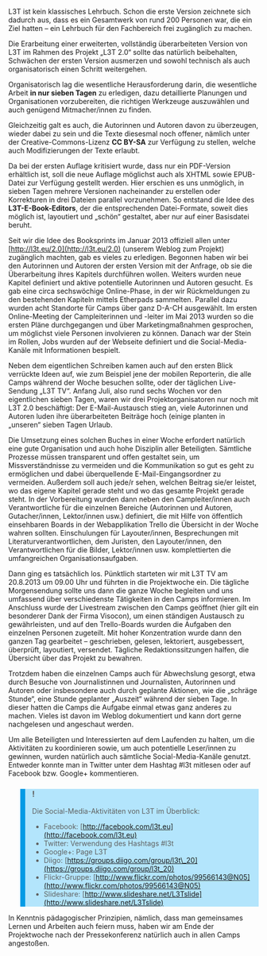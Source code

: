<!-- filename: 09_L3T_20_-_Organisation_Ablauf_und_Neues.md -->
<!-- title: L3T 2.0 – Organisation, Ablauf und Neues -->

L3T ist kein klassisches Lehrbuch. Schon die erste Version zeichnete sich dadurch aus, dass es ein Gesamtwerk von rund 200 Personen war, die ein Ziel hatten – ein Lehrbuch für den Fachbereich frei zugänglich zu machen.

Die Erarbeitung einer erweiterten, vollständig überarbeiteten Version von L3T im Rahmen des Projekt „L3T 2.0“ sollte das natürlich beibehalten, Schwächen der ersten Version ausmerzen und sowohl technisch als auch organisatorisch einen Schritt weitergehen.

Organisatorisch lag die wesentliche Herausforderung darin, die wesentliche Arbeit **in nur sieben Tagen** zu erledigen, dazu detaillierte Planungen und Organisationen vorzubereiten, die richtigen Werkzeuge auszuwählen und auch genügend Mitmacher/innen zu finden.

Gleichzeitig galt es auch, die Autorinnen und Autoren davon zu überzeugen, wieder dabei zu sein und die Texte diesesmal noch offener, nämlich unter der Creative-Commons-Lizenz **CC BY-SA** zur Verfügung zu stellen, welche auch Modifizierungen der Texte erlaubt.

Da bei der ersten Auflage kritisiert wurde, dass nur ein PDF-Version erhältlich ist, soll die neue Auflage möglichst auch als XHTML sowie EPUB-Datei zur Verfügung gestellt werden. Hier erschien es uns unmöglich, in sieben Tagen mehrere Versionen nacheinander zu erstellen oder Korrekturen in drei Dateien parallel vorzunehmen. So entstand die Idee des **L3T-E-Book-Editors**, der die entsprechenden Datei-Formate, soweit dies möglich ist, layoutiert und „schön“ gestaltet, aber nur auf einer Basisdatei beruht.

Seit wir die Idee des Booksprints im Januar 2013 offiziell allen unter [http://l3t.eu/2.0](http://l3t.eu/2.0) (unserem Weblog zum Projekt) zugänglich machten, gab es vieles zu erledigen. Begonnen haben wir bei den Autorinnen und Autoren der ersten Version mit der Anfrage, ob sie die Überarbeitung ihres Kapitels durchführen wollen. Weiters wurden neue Kapitel definiert und aktive potentielle Autorinnen und Autoren gesucht. Es gab eine circa sechswöchige Online-Phase, in der wir Rückmeldungen zu den bestehenden Kapiteln mittels Etherpads sammelten. Parallel dazu wurden acht Standorte für Camps über ganz D-A-CH ausgewählt. Im ersten Online-Meeting der Campleiterinnen und -leiter im Mai 2013 wurden so die ersten Pläne durchgegangen und über Marketingmaßnahmen gesprochen, um möglichst viele Personen involvieren zu können. Danach war der Stein im Rollen, Jobs wurden auf der Webseite definiert und die Social-Media-Kanäle mit Informationen bespielt.

Neben dem eigentlichen Schreiben kamen auch auf den ersten Blick verrückte Ideen auf, wie zum Beispiel jene der mobilen Reporterin, die alle Camps während der Woche besuchen sollte, oder der täglichen Live-Sendung „L3T TV“. Anfang Juli, also rund sechs Wochen vor den eigentlichen sieben Tagen, waren wir drei Projektorganisatoren nur noch mit L3T 2.0 beschäftigt: Der E-Mail-Austausch stieg an, viele Autorinnen und Autoren luden ihre überarbeiteten Beiträge hoch (einige planten in „unseren“ sieben Tagen Urlaub.

Die Umsetzung eines solchen Buches in einer Woche erfordert natürlich eine gute Organisation und auch hohe Disziplin aller Beteiligten. Sämtliche Prozesse müssen transparent und offen gestaltet sein, um Missverständnisse zu vermeiden und die Kommunikation so gut es geht zu ermöglichen und dabei überquellende E-Mail-Eingangsordner zu vermeiden. Außerdem soll auch jede/r sehen, welchen Beitrag sie/er leistet, wo das eigene Kapitel gerade steht und wo das gesamte Projekt gerade steht. In der Vorbereitung wurden dann neben den Campleiter/innen auch Verantwortliche für die einzelnen Bereiche (Autorinnen und Autoren, Gutacher/innen, Lektor/innen usw.) definiert, die mit Hilfe von öffentlich einsehbaren Boards in der Webapplikation Trello die Übersicht in der Woche wahren sollten. Einschulungen für Layouter/innen, Besprechungen mit Literaturverantwortlichen, dem Juristen, den Layouter/innen, den Verantwortlichen für die Bilder, Lektor/innen usw. komplettierten die umfangreichen Organisationsaufgaben.

Dann ging es tatsächlich los. Pünktlich starteten wir mit L3T TV am 20.8.2013 um 09.00 Uhr und führten in die Projektwoche ein. Die tägliche Morgensendung sollte uns dann die ganze Woche begleiten und uns umfassend über verschiedenste Tätigkeiten in den Camps informieren. Im Anschluss wurde der Livestream zwischen den Camps geöffnet (hier gilt ein besonderer Dank der Firma Visocon), um einen ständigen Austausch zu gewährleisten, und auf den Trello-Boards wurden die Aufgaben den einzelnen Personen zugeteilt. Mit hoher Konzentration wurde dann den ganzen Tag gearbeitet – geschrieben, gelesen, lektoriert, ausgebessert, überprüft, layoutiert, versendet. Tägliche Redaktionssitzungen halfen, die Übersicht über das Projekt zu bewahren.

Trotzdem haben die einzelnen Camps auch für Abwechslung gesorgt, etwa durch Besuche von Journalistinnen und Journalisten, Autorinnen und Autoren oder insbesondere auch durch geplante Aktionen, wie die „schräge Stunde“, eine Stunde geplanter „Auszeit“ während der sieben Tage. In dieser hatten die Camps die Aufgabe einmal etwas ganz anderes zu machen. Vieles ist davon im Weblog dokumentiert und kann dort gerne nachgelesen und angeschaut werden.

Um alle Beteiligten und Interessierten auf dem Laufenden zu halten, um die Aktivitäten zu koordinieren sowie, um auch potentielle Leser/innen zu gewinnen, wurden natürlich auch sämtliche Social-Media-Kanäle genutzt. Entweder konnte man in Twitter unter dem Hashtag #l3t mitlesen oder auf Facebook bzw. Google+ kommentieren.

<blockquote style="background: #B3E5FC; border-left: 10px solid #039BE5">

### !

Die Social-Media-Aktivitäten von L3T im Überblick:

- Facebook: [http://facebook.com/l3t.eu](http://facebook.com/l3t.eu)
- Twitter: Verwendung des Hashtags #l3t
- Google+: Page L3T
- Diigo: [https://groups.diigo.com/group/l3t\_20](https://groups.diigo.com/group/l3t_20)
- Flickr-Gruppe: [http://www.flickr.com/photos/99566143@N05](http://www.flickr.com/photos/99566143@N05)
- Slideshare: [http://www.slideshare.net/L3Tslide](http://www.slideshare.net/L3Tslide)

</blockquote>

In Kenntnis pädagogischer Prinzipien, nämlich, dass man gemeinsames Lernen und Arbeiten auch feiern muss, haben wir am Ende der Projektwoche nach der Pressekonferenz natürlich auch in allen Camps angestoßen.
